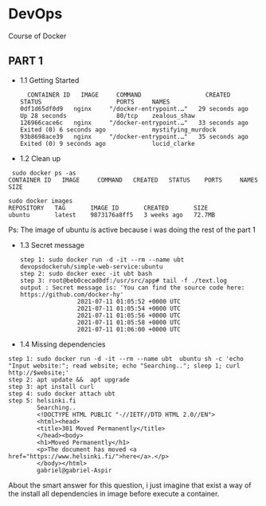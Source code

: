 # DevOps
Course of Docker 

## PART 1 ##

* 1.1 Getting Started
  ```
    CONTAINER ID   IMAGE     COMMAND                  CREATED          STATUS                     PORTS     NAMES
  0df1d65df0d9   nginx     "/docker-entrypoint.…"   29 seconds ago   Up 28 seconds              80/tcp    zealous_shaw
  126966cace6c   nginx     "/docker-entrypoint.…"   33 seconds ago   Exited (0) 6 seconds ago             mystifying_murdock
  93b8698ace39   nginx     "/docker-entrypoint.…"   35 seconds ago   Exited (0) 9 seconds ago             lucid_clarke
  ```
* 1.2 Clean up
 ```
  sudo docker ps -as
CONTAINER ID   IMAGE     COMMAND   CREATED   STATUS    PORTS     NAMES     SIZE

 sudo docker images
REPOSITORY   TAG       IMAGE ID       CREATED       SIZE
ubuntu       latest    9873176a8ff5   3 weeks ago   72.7MB
 ```
Ps: The image of ubuntu is active because i was doing the rest of the part 1

* 1.3 Secret message
  ```
  step 1: sudo docker run -d -it --rm --name ubt devopsdockeruh/simple-web-service:ubuntu
  step 2: sudo docker exec -it ubt bash
  step 3: root@beb0cecad0df:/usr/src/app# tail -f ./text.log
  output : Secret message is: 'You can find the source code here: https://github.com/docker-hy'
                  2021-07-11 01:05:52 +0000 UTC
                  2021-07-11 01:05:54 +0000 UTC
                  2021-07-11 01:05:56 +0000 UTC
                  2021-07-11 01:05:58 +0000 UTC
                  2021-07-11 01:06:00 +0000 UTC
  ```
 * 1.4 Missing dependencies

  ```
  step 1: sudo docker run -d -it --rm --name ubt  ubuntu sh -c 'echo "Input website:"; read website; echo "Searching.."; sleep 1; curl http://$website;'
  step 2: apt update &&  apt upgrade
  step 3: apt install curl
  step 4: sudo docker attach ubt
  step 5: helsinki.fi
          Searching..
          <!DOCTYPE HTML PUBLIC "-//IETF//DTD HTML 2.0//EN">
          <html><head>
          <title>301 Moved Permanently</title>
          </head><body>
          <h1>Moved Permanently</h1>
          <p>The document has moved <a href="https://www.helsinki.fi/">here</a>.</p>
          </body></html>
          gabriel@gabriel-Aspir
  
  ```
   About the smart answer for this question, i just imagine that exist a way of the install all dependencies in image before execute a container.
